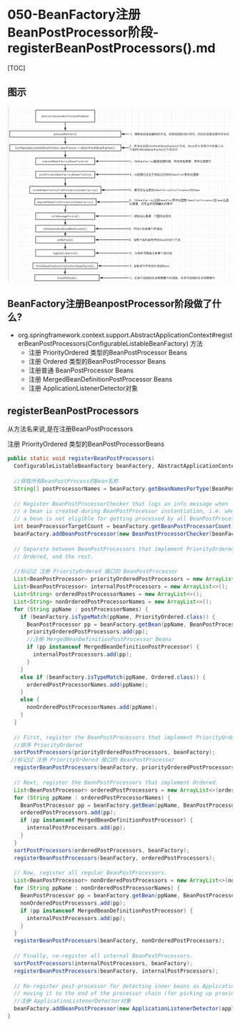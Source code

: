 # 050-BeanFactory注册BeanPostProcessor阶段-registerBeanPostProcessors().md

[TOC]

## 图示

![image-20201007151953236](../../assets/image-20201007151953236.png)

## BeanFactory注册BeanpostProcessor阶段做了什么?

- org.springframework.context.support.AbstractApplicationContext#registerBeanPostProcessors(ConfigurableListableBeanFactory) 方法
  - 注册 PriorityOrdered 类型的BeanPostProcessor Beans
  - 注册 Ordered 类型的BeanPostProcessor Beans
  - 注册普通 BeanPostProcessor Beans
  - 注册 MergedBeanDefinitionPostProcessor Beans
  - 注册 ApplicationListenerDetector对象

## registerBeanPostProcessors

从方法名来说,是在注册BeanPostProcessors





注册 PriorityOrdered 类型的BeanPostProcessorBeans

```java
public static void registerBeanPostProcessors(
  ConfigurableListableBeanFactory beanFactory, AbstractApplicationContext applicationContext) {
	
  //获取所有BeanPostProcess的Bean名称
  String[] postProcessorNames = beanFactory.getBeanNamesForType(BeanPostProcessor.class, true, false);

  // Register BeanPostProcessorChecker that logs an info message when
  // a bean is created during BeanPostProcessor instantiation, i.e. when
  // a bean is not eligible for getting processed by all BeanPostProcessors.
  int beanProcessorTargetCount = beanFactory.getBeanPostProcessorCount() + 1 + postProcessorNames.length;
  beanFactory.addBeanPostProcessor(new BeanPostProcessorChecker(beanFactory, beanProcessorTargetCount));

  // Separate between BeanPostProcessors that implement PriorityOrdered,
  // Ordered, and the rest.
  
  //标记过 注册 PriorityOrdered 接口的 BeanPostProcessor
  List<BeanPostProcessor> priorityOrderedPostProcessors = new ArrayList<>();
  List<BeanPostProcessor> internalPostProcessors = new ArrayList<>();
  List<String> orderedPostProcessorNames = new ArrayList<>();
  List<String> nonOrderedPostProcessorNames = new ArrayList<>();
  for (String ppName : postProcessorNames) {
    if (beanFactory.isTypeMatch(ppName, PriorityOrdered.class)) {
      BeanPostProcessor pp = beanFactory.getBean(ppName, BeanPostProcessor.class);
      priorityOrderedPostProcessors.add(pp);
      //注册 MergedBeanDefinitionPostProcessor Beans
      if (pp instanceof MergedBeanDefinitionPostProcessor) {
        internalPostProcessors.add(pp);
      }
    }
    else if (beanFactory.isTypeMatch(ppName, Ordered.class)) {
      orderedPostProcessorNames.add(ppName);
    }
    else {
      nonOrderedPostProcessorNames.add(ppName);
    }
  }

  // First, register the BeanPostProcessors that implement PriorityOrdered.
  //排序 PriorityOrdered
  sortPostProcessors(priorityOrderedPostProcessors, beanFactory);
 //标记过 注册 PriorityOrdered 接口的 BeanPostProcessor
  registerBeanPostProcessors(beanFactory, priorityOrderedPostProcessors);

  // Next, register the BeanPostProcessors that implement Ordered.
  List<BeanPostProcessor> orderedPostProcessors = new ArrayList<>(orderedPostProcessorNames.size());
  for (String ppName : orderedPostProcessorNames) {
    BeanPostProcessor pp = beanFactory.getBean(ppName, BeanPostProcessor.class);
    orderedPostProcessors.add(pp);
    if (pp instanceof MergedBeanDefinitionPostProcessor) {
      internalPostProcessors.add(pp);
    }
  }
  sortPostProcessors(orderedPostProcessors, beanFactory);
  registerBeanPostProcessors(beanFactory, orderedPostProcessors);

  // Now, register all regular BeanPostProcessors.
  List<BeanPostProcessor> nonOrderedPostProcessors = new ArrayList<>(nonOrderedPostProcessorNames.size());
  for (String ppName : nonOrderedPostProcessorNames) {
    BeanPostProcessor pp = beanFactory.getBean(ppName, BeanPostProcessor.class);
    nonOrderedPostProcessors.add(pp);
    if (pp instanceof MergedBeanDefinitionPostProcessor) {
      internalPostProcessors.add(pp);
    }
  }
  registerBeanPostProcessors(beanFactory, nonOrderedPostProcessors);

  // Finally, re-register all internal BeanPostProcessors.
  sortPostProcessors(internalPostProcessors, beanFactory);
  registerBeanPostProcessors(beanFactory, internalPostProcessors);

  // Re-register post-processor for detecting inner beans as ApplicationListeners,
  // moving it to the end of the processor chain (for picking up proxies etc).
  //注册 ApplicationListenerDetector对象
  beanFactory.addBeanPostProcessor(new ApplicationListenerDetector(applicationContext));
}
```



#### 